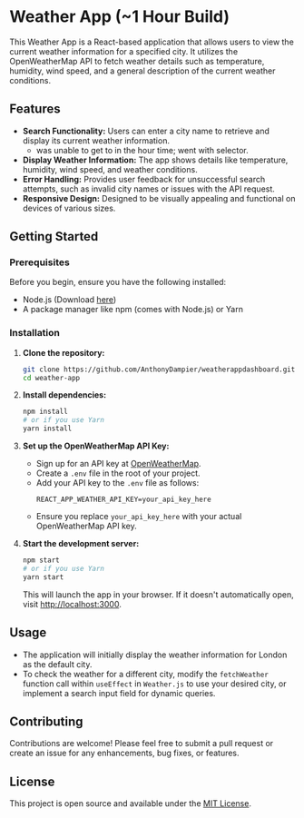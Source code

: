 # Weather App (~1 Hour Build)

This Weather App is a React-based application that allows users to view the current weather information for a specified city. It utilizes the OpenWeatherMap API to fetch weather details such as temperature, humidity, wind speed, and a general description of the current weather conditions.

## Features

- **Search Functionality:** Users can enter a city name to retrieve and display its current weather information.
    * was unable to get to in the hour time; went with selector.
- **Display Weather Information:** The app shows details like temperature, humidity, wind speed, and weather conditions.
- **Error Handling:** Provides user feedback for unsuccessful search attempts, such as invalid city names or issues with the API request.
- **Responsive Design:** Designed to be visually appealing and functional on devices of various sizes.

## Getting Started

### Prerequisites

Before you begin, ensure you have the following installed:
- Node.js (Download [here](https://nodejs.org/en/download/))
- A package manager like npm (comes with Node.js) or Yarn

### Installation

1. **Clone the repository:**

   ```bash
   git clone https://github.com/AnthonyDampier/weatherappdashboard.git
   cd weather-app
   ```

2. **Install dependencies:**

   ```bash
   npm install
   # or if you use Yarn
   yarn install
   ```

3. **Set up the OpenWeatherMap API Key:**

   - Sign up for an API key at [OpenWeatherMap](https://openweathermap.org/api).
   - Create a `.env` file in the root of your project.
   - Add your API key to the `.env` file as follows:
     ```
     REACT_APP_WEATHER_API_KEY=your_api_key_here
     ```
   - Ensure you replace `your_api_key_here` with your actual OpenWeatherMap API key.

4. **Start the development server:**

   ```bash
   npm start
   # or if you use Yarn
   yarn start
   ```

   This will launch the app in your browser. If it doesn't automatically open, visit [http://localhost:3000](http://localhost:3000).

## Usage

- The application will initially display the weather information for London as the default city.
- To check the weather for a different city, modify the `fetchWeather` function call within `useEffect` in `Weather.js` to use your desired city, or implement a search input field for dynamic queries.

## Contributing

Contributions are welcome! Please feel free to submit a pull request or create an issue for any enhancements, bug fixes, or features.

## License

This project is open source and available under the [MIT License](LICENSE.md).